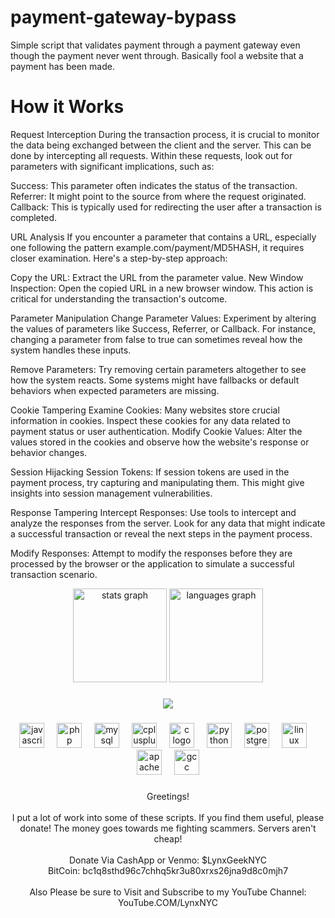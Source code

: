 # payment-gateway-bypass
Simple script that validates payment through a payment gateway even though the payment never went through. Basically fool a website that a payment has been made.
<br>
# How it Works
Request Interception
During the transaction process, it is crucial to monitor the data being exchanged between the client and the server. This can be done by intercepting all requests. Within these requests, look out for parameters with significant implications, such as:

Success: This parameter often indicates the status of the transaction.
Referrer: It might point to the source from where the request originated.
Callback: This is typically used for redirecting the user after a transaction is completed.

URL Analysis
If you encounter a parameter that contains a URL, especially one following the pattern example.com/payment/MD5HASH, it requires closer examination. Here's a step-by-step approach:

Copy the URL: Extract the URL from the parameter value.
New Window Inspection: Open the copied URL in a new browser window. This action is critical for understanding the transaction's outcome.

Parameter Manipulation
Change Parameter Values: Experiment by altering the values of parameters like Success, Referrer, or Callback. For instance, changing a parameter from false to true can sometimes reveal how the system handles these inputs.

Remove Parameters: Try removing certain parameters altogether to see how the system reacts. Some systems might have fallbacks or default behaviors when expected parameters are missing.

Cookie Tampering
Examine Cookies: Many websites store crucial information in cookies. Inspect these cookies for any data related to payment status or user authentication.
Modify Cookie Values: Alter the values stored in the cookies and observe how the website's response or behavior changes.

Session Hijacking
Session Tokens: If session tokens are used in the payment process, try capturing and manipulating them. This might give insights into session management vulnerabilities.

Response Tampering
Intercept Responses: Use tools to intercept and analyze the responses from the server. Look for any data that might indicate a successful transaction or reveal the next steps in the payment process.

Modify Responses: Attempt to modify the responses before they are processed by the browser or the application to simulate a successful transaction scenario.

<div align="center">
  <img src="https://github-readme-stats.vercel.app/api?username=lynxgeeknyc&hide_title=false&hide_rank=false&show_icons=true&include_all_commits=true&count_private=true&disable_animations=false&theme=dracula&locale=en&hide_border=false&order=1" height="150" alt="stats graph"  />
  <img src="https://github-readme-stats.vercel.app/api/top-langs?username=lynxgeeknyc&locale=en&hide_title=false&layout=compact&card_width=320&langs_count=5&theme=dracula&hide_border=false&order=2" height="150" alt="languages graph"  />
</div>

###

<div align="center">
  <img src="https://profile-counter.glitch.me/lynxgeeknyc/count.svg?"  />
</div>

###

<div align="center">
  <img src="https://cdn.jsdelivr.net/gh/devicons/devicon/icons/javascript/javascript-original.svg" height="40" alt="javascript logo"  />
  <img width="12" />
  <img src="https://cdn.jsdelivr.net/gh/devicons/devicon/icons/php/php-original.svg" height="40" alt="php logo"  />
  <img width="12" />
  <img src="https://cdn.jsdelivr.net/gh/devicons/devicon/icons/mysql/mysql-original.svg" height="40" alt="mysql logo"  />
  <img width="12" />
  <img src="https://cdn.jsdelivr.net/gh/devicons/devicon/icons/cplusplus/cplusplus-original.svg" height="40" alt="cplusplus logo"  />
  <img width="12" />
  <img src="https://cdn.jsdelivr.net/gh/devicons/devicon/icons/c/c-original.svg" height="40" alt="c logo"  />
  <img width="12" />
  <img src="https://cdn.jsdelivr.net/gh/devicons/devicon/icons/python/python-original.svg" height="40" alt="python logo"  />
  <img width="12" />
  <img src="https://cdn.jsdelivr.net/gh/devicons/devicon/icons/postgresql/postgresql-original.svg" height="40" alt="postgresql logo"  />
  <img width="12" />
  <img src="https://cdn.jsdelivr.net/gh/devicons/devicon/icons/linux/linux-original.svg" height="40" alt="linux logo"  />
  <img width="12" />
  <img src="https://cdn.jsdelivr.net/gh/devicons/devicon/icons/apache/apache-original.svg" height="40" alt="apache logo"  />
  <img width="12" />
  <img src="https://cdn.jsdelivr.net/gh/devicons/devicon/icons/gcc/gcc-original.svg" height="40" alt="gcc logo"  />
</div>

###

<p align="center">Greetings!<br><br>I put a lot of work into some of these scripts. If you find them useful, please donate! The money goes towards me fighting scammers. Servers aren't cheap!<br><br>Donate Via CashApp or Venmo: $LynxGeekNYC<br>BitCoin: bc1q8sthd96c7chhq5kr3u80xrxs26jna9d8c0mjh7<br><br>Also Please be sure to Visit and Subscribe to my YouTube Channel: YouTube.COM/LynxNYC</p>

###
